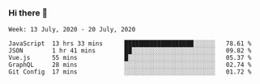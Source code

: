 ### Hi there 👋

<!--START_SECTION:activity-->

<!--START_SECTION:waka-->
```text
Week: 13 July, 2020 - 20 July, 2020

JavaScript  13 hrs 33 mins      ███████████████████░░░░░░   78.61 % 
JSON        1 hr 41 mins        ██░░░░░░░░░░░░░░░░░░░░░░░   09.82 % 
Vue.js      55 mins             █░░░░░░░░░░░░░░░░░░░░░░░░   05.37 % 
GraphQL     28 mins             ░░░░░░░░░░░░░░░░░░░░░░░░░   02.74 % 
Git Config  17 mins             ░░░░░░░░░░░░░░░░░░░░░░░░░   01.72 %
```
<!--END_SECTION:waka-->

<!--
**emrahyumuk/emrahyumuk** is a ✨ _special_ ✨ repository because its `README.md` (this file) appears on your GitHub profile.

Here are some ideas to get you started:

- 🔭 I’m currently working on ...
- 🌱 I’m currently learning ...
- 👯 I’m looking to collaborate on ...
- 🤔 I’m looking for help with ...
- 💬 Ask me about ...
- 📫 How to reach me: ...
- 😄 Pronouns: ...
- ⚡ Fun fact: ...
-->
